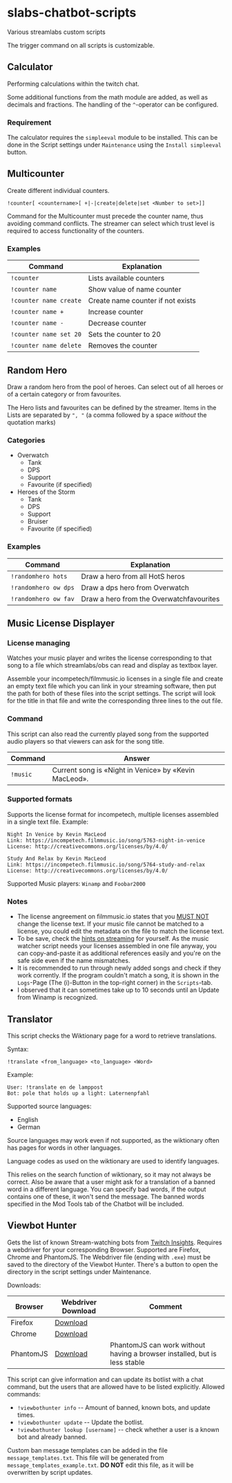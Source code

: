 # slabs-chatbot-scripts

Various streamlabs custom scripts

The trigger command on all scripts is customizable.

## Calculator

Performing calculations within the twitch chat.

Some additional functions from the math module are added, as well as decimals and fractions.
The handling of the `^`-operator can be configured.

### Requirement

The calculator requires the `simpleeval` module to be installed. This can be done
in the Script settings under `Maintenance` using the `Install simpleeval` button.

## Multicounter

Create different individual counters.

    !counter[ <countername>[ +|-|create|delete|set <Number to set>]]

Command for the Multicounter must precede the counter name, thus avoiding command conflicts.
The streamer can select which trust level is required to access functionality of the counters.

### Examples

| Command                | Explanation                       |
| ---------------------- | --------------------------------- |
| `!counter`             | Lists available counters          |
| `!counter name`        | Show value of name counter        |
| `!counter name create` | Create name counter if not exists |
| `!counter name +`      | Increase counter                  |
| `!counter name -`      | Decrease counter                  |
| `!counter name set 20` | Sets the counter to 20            |
| `!counter name delete` | Removes the counter               |

## Random Hero

Draw a random hero from the pool of heroes. Can select out of all heroes or of
a certain category or from favourites.

The Hero lists and favourites can be defined by the streamer.
Items in the Lists are separated by `", "` (a comma followed by a space _without_ the quotation marks)

### Categories

-   Overwatch
    -   Tank
    -   DPS
    -   Support
    -   Favourite (if specified)
-   Heroes of the Storm
    -   Tank
    -   DPS
    -   Support
    -   Bruiser
    -   Favourite (if specified)

### Examples

| Command              | Explanation                              |
| -------------------- | ---------------------------------------- |
| `!randomhero hots`   | Draw a hero from all HotS heros          |
| `!randomhero ow dps` | Draw a dps hero from Overwatch           |
| `!randomhero ow fav` | Draw a hero from the Overwatchfavourites |

## Music License Displayer

### License managing

Watches your music player and writes the license corresponding to that song
to a file which streamlabs/obs can read and display as textbox layer.

Assemble your incompetech/filmmusic.io licenses in a single file and create an empty text file
which you can link in your streaming software, then put the path for
both of these files into the script settings. The script will look for
the title in that file and write the corresponding three lines to the out file.

### Command

This script can also read the currently played song from the supported
audio players so that viewers can ask for the song title.

| Command  | Answer                                                |
| -------- | ----------------------------------------------------- |
| `!music` | Current song is «Night in Venice» by «Kevin MacLeod». |

### Supported formats

Supports the license format for incompetech, multiple licenses
assembled in a single text file. Example:

    Night In Venice by Kevin MacLeod
    Link: https://incompetech.filmmusic.io/song/5763-night-in-venice
    License: http://creativecommons.org/licenses/by/4.0/

    Study And Relax by Kevin MacLeod
    Link: https://incompetech.filmmusic.io/song/5764-study-and-relax
    License: http://creativecommons.org/licenses/by/4.0/

Supported Music players: `Winamp` and `Foobar2000`

### Notes

-   The license angreement on filmmusic.io states that you
    [MUST NOT](https://tools.ietf.org/html/rfc2119) change the license text.
    If your music file cannot be matched to a license, you could edit
    the metadata on the file to match the license text.
-   To be save, check the [hints on streaming](https://filmmusic.io/faq/67)
    for yourself. As the music watcher script needs your licenses assembled in
    one file anyway, you can copy-and-paste it as additional references easily
    and you're on the safe side even if the name mismatches.
-   It is recommended to run through newly added songs and check if they
    work corrently. If the program couldn't match a song, it is shown in the
    `Logs`-Page (The (i)-Button in the top-right corner) in the `Scripts`-tab.
-   I observed that it can sometimes take up to 10 seconds until an Update
    from Winamp is recognized.

## Translator

This script checks the Wiktionary page for a word to retrieve translations.

Syntax:

    !translate <from_language> <to_language> <Word>

Example:

    User: !translate en de lamppost
    Bot: pole that holds up a light: Laternenpfahl

Supported source languages:

-   English
-   German

Source languages may work even if not supported, as the wiktionary often
has pages for words in other languages.

Language codes as used on the wiktionary are used to identify languages.

This relies on the search function of wiktionary, so it may not always be correct.
Also be aware that a user might ask for a translation of a banned word in a different language.
You can specify bad words, if the output contains one of these, it won't send the message.
The banned words specified in the Mod Tools tab of the Chatbot will be included.

## Viewbot Hunter

Gets the list of known Stream-watching bots from [Twitch Insights](https://twitchinsights.net/bots).
Requires a webdriver for your corresponding Browser. Supported are Firefox, Chrome and PhantomJS.
The Webdriver file (ending with `.exe`) must be saved to the directory of the Viewbot Hunter.
There's a button to open the directory in the script settings under Maintenance.

Downloads:

| Browser   | Webdriver Download                                           | Comment                                                                   |
| --------- | ------------------------------------------------------------ | ------------------------------------------------------------------------- |
| Firefox   | [Download](https://github.com/mozilla/geckodriver/releases/) |                                                                           |
| Chrome    | [Download](https://chromedriver.chromium.org/downloads)      |                                                                           |
| PhantomJS | [Download](https://phantomjs.org/download.html)              | PhantomJS can work without having a browser installed, but is less stable |


This script can give information and can update its botlist with a chat command, but the users that are allowed have to be listed explicitly.
Allowed commands:

- `!viewbothunter info` -- Amount of banned, known bots, and update times.
- `!viewbothunter update` -- Update the botlist.
- `!viewbothunter lookup [username]` -- check whether a user is a known bot and already banned.

Custom ban message templates can be added in the file `message_templates.txt`.
This file will be generated from `message_templates_example.txt`.
**DO NOT** edit this file, as it will be overwritten by script updates.
